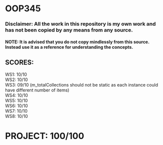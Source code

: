 # OOP345

### Disclaimer: All the work in this repository is my own work and has not been copied by any means from any source.
#### NOTE: It is advised that you do not copy mindlessly from this source. Instead use it as a reference for understanding the concepts.

## SCORES:

WS1: 10/10\
WS2: 10/10\
WS3: 09/10 (m_totalCollections should not be static as each instance could have different number of items)\
WS4: 10/10\
WS5: 10/10\
WS6: 10/10\
WS7: 10/10\
WS8: 10/10

# PROJECT: 100/100
